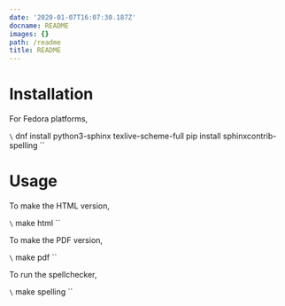 ```yaml
---
date: '2020-01-07T16:07:30.187Z'
docname: README
images: {}
path: /readme
title: README
---
```


# Installation

For Fedora platforms,

`\`
dnf install python3-sphinx texlive-scheme-full
pip install sphinxcontrib-spelling
\``

# Usage

To make the HTML version,

`\`
make html
\``

To make the PDF version,

`\`
make pdf
\``

To run the spellchecker,

`\`
make spelling
\``
